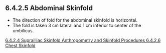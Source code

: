 ## 6.4.2.5 Abdominal Skinfold

* The direction of fold for the abdominal skinfold is horizontal.
* The fold is taken 3 cm lateral and 1 cm inferior to center of the umbilicus.


<div class="center">
<div class="btn-group">
  <a href=":pages_path:/manuals/anthro-skinfold/6-04-02-04-suprailliac-skinfold.md" class="btn btn-default">
    <span class="glyphicon glyphicon-chevron-left"></span>
    6.4.2.4 Suprailliac Skinfold
  </a>

  <a href=":pages_path:/manuals/anthro-skinfold" class="btn btn-default">
    <span class="glyphicon glyphicon-chevron-up"></span>
    Anthropometry and Skinfold Procedures
  </a>

  <a href=":pages_path:/manuals/anthro-skinfold/6-04-02-06-chest-skinfold.md" class="btn btn-success">
    6.4.2.6 Chest Skinfold
    <span class="glyphicon glyphicon-chevron-right"></span>
  </a>
</div>
</div>

